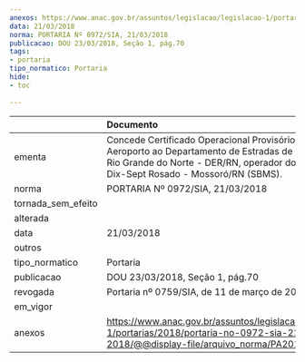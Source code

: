 ```yaml
---
anexos: https://www.anac.gov.br/assuntos/legislacao/legislacao-1/portarias/2018/portaria-no-0972-sia-21-03-2018/@@display-file/arquivo_norma/PA2018-0972.pdf
data: 21/03/2018
norma: PORTARIA Nº 0972/SIA, 21/03/2018
publicacao: DOU 23/03/2018, Seção 1, pág.70
tags:
- portaria
tipo_normatico: Portaria
hide: 
- toc 
 
---
```


|                    | Documento                                                                                                                                                                                  |
|:-------------------|:-------------------------------------------------------------------------------------------------------------------------------------------------------------------------------------------|
| ementa             | Concede Certificado Operacional Provisório de Aeroporto ao Departamento de Estradas de Rodagem do Rio Grande do Norte - DER/RN, operador do Aeroporto Dix-Sept Rosado - Mossoró/RN (SBMS). |
| norma              | PORTARIA Nº 0972/SIA, 21/03/2018                                                                                                                                                           |
| tornada_sem_efeito |                                                                                                                                                                                            |
| alterada           |                                                                                                                                                                                            |
| data               | 21/03/2018                                                                                                                                                                                 |
| outros             |                                                                                                                                                                                            |
| tipo_normatico     | Portaria                                                                                                                                                                                   |
| publicacao         | DOU 23/03/2018, Seção 1, pág.70                                                                                                                                                            |
| revogada           | Portaria nº 0759/SIA, de 11 de março de 2019.                                                                                                                                              |
| em_vigor           |                                                                                                                                                                                            |
| anexos             | https://www.anac.gov.br/assuntos/legislacao/legislacao-1/portarias/2018/portaria-no-0972-sia-21-03-2018/@@display-file/arquivo_norma/PA2018-0972.pdf                                       |
